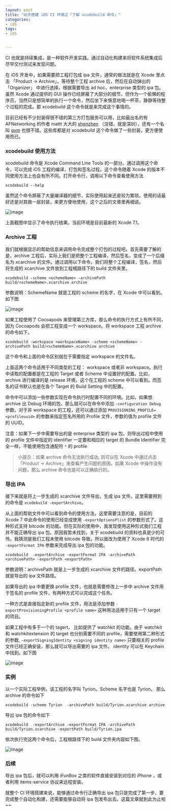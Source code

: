 ```yaml
---
layout: post
title: "动手搭建 iOS CI 环境之「了解 xcodebuild 命令」"
categories:
- iOS
tags:
- iOS


---
```



CI 也就是持续集成，是一种软件开发实践。通过自动化构建来将软件系统集成后尽早交付测试来发现问题。

在 iOS 开发中，如果需要把工程打包成 ipa 文件，通常的做法就是在 Xcode 里点击 「Product -> Archive」，等待整个工程 archive 后，然后在自动弹出的 「Organizer」 中进行选择，根据需要导出 ad hoc，enterprise 类型的 ipa 包。虽然 Xcode 通过提供的 GUI 操作已经屏蔽了大部分的细节，但作为一个偷懒的程序员，当然只是想简单的执行一个命令，然后坐下来惬意地喝一杯茶，静静等待整个过程的完成。那 xcodebuild 这个命令就是来完成这个事情的。


目前已经有不少封装得很不错的第三方打包服务可以用，比如最出名的有 AFNetworking 的作者 mattt 大大的 [shenzhen](https://github.com/nomad/shenzhen) （没错，就是深圳），还有一个名叫 [gym](https://github.com/fastlane/gym) 也很不错。这些库都是对 xcodebuild 这个命令做了一些封装，更方便使用而已。

### xcodebuild 使用方法

xcodebuild 命令是 Xcode Command Line Tools 的一部分。通过调用这个命令，可以完成 iOS 工程的编译，打包和签名过程。这个命令随着 Xcode 的版本不同使用方法上也会有所不同。打开命令行，调用以下命令查看使用方法

	xcodebuild --help

虽然这个命令屏蔽了大量编译器的细节，实际使用起来还是较为繁琐，使用的话最好还是对其做一层封装，来更方便地使用，这个之后的文章里再细说。

![image](/assets/images/2015-10-31-1.jpg)

上面截图中显示了命令执行结果。当前环境是目前最新的 Xcode 7.1。

### Archive 工程

我们就根据显示的帮助信息来调用命令完成整个打包的过程吧。首先需要了解的是，archive 工程后，实际上我们是把整个工程编译，然后签名，变成了一个后缀名为 xcarchive 的文件。通过调用以下命令，我们将整个工程编译，签名，然后将生成的 xcarchive 文件放到工程根路径下的 build 文件夹里。

	xcodebuild -scheme <schemeName> -archivePath build/<schemeName>.xcarchive archive

参数说明：SchemeName 就是工程的 scheme 的名字，在 Xcode 中可以看到。如下图

![image](/assets/images/2015-11-01-001.jpg)

如果工程使用了 Cocoapods 来管理第三方库，那么命令的执行方式上有所不同，因为 Cocoapods 会把工程变成一个 workspace。将 workspace 工程 archive 的命令如下。

	xcodebuild -workspace <workspaceName> -scheme <schemeName> -archivePath build/<schemeName>.xcarchive archive

这个命令和上面的命令区别就在于需要指定 workspace 的文件名。

上面这两个命令适用于不同类型的工程： workspace 或者非 workspace。执行中读取的配置都是在工程的 Target 或者 Scheme 中设置好的配置。比如，archive 进行编译的是 release 环境，这个在工程的 scheme 中可以看到。而签名的证书默认也是在各个 Target 的 Build Setting 中的配置。

命令中可以添加一些参数实现在命令执行时配置不同的环境。比如，如果想 archive 出 Debug 环境的包，那么就可以在命令中添加 `-configuration Debug` 参数。对于非 workspace 的工程，还可以通过添加 `PROVISIONING_PROFILE=<profileuuid>` 的参数来指定签名所用的 Profile 文件，参数的值为 profile 文件的 UUID。

注意：如果下一步中需要导出的是 enterprise 类型的 ipa 包，则导出过程中使用的 profile 文件中指定的 identifier 一定要和相应的 target 的 Bundle Identifier 完全一样，不能使用包含通配符 `*` 的 profile

>小提示：如果 archive 命令无法执行成功, 则可以在 Xcode 中通过点击「Product -> Archive」来查看产生问题的原因。如果 Xcode 中操作没有问题，那么 archive 命令也是可以正确执行的。

### 导出 IPA

接下来就是将上一步生成的 xcarchive 文件导出，生成 ipa 文件。这里需要用到的命令是 `xcodebuild -exportArchive`。

从上面的帮助文件中可以看到命令的使用方法。这里需要注意的是，目前的 Xcode 7 中此命令的使用已经变成使用 `-exportOptionsPlist` 的参数形式了。这种形式支持 bitcode 的功能。但在实际的使用中，我发现使用这种形式我们工程并不能正确导出 ipa 包。原因我暂未找到，关于 xcodebuild 的资料也真是少的可怜。我猜测是我们工程未使用 bitcode 导致。所以我改为使用了 Xcode 6 时代的 `-exportFormat IPA` 参数来完成导出 ipa 包的功能。

	xcodebuild  -exportArchive -exportFormat IPA -archivePath <archivePath> -exportPath <exportPath>
	
参数说明：archivePath 就是上一步生成的 xcarchive 文件的路径。exportPath 就是导出的 ipa 文件路径。

如果导出的 ipa 中要更换 profile 文件，也就是需要修改上一步中 archive 文件用于签名的 profile 文件，有两种方式可以完成这个任务。

一种方式是直接指定新的 profile 文件，用法是添加参数 `-exportProvisioningProfile <profile name>` 这种用法适用于只有一个 target 的项目。

如果工程中有多于一个的 tagert， 比如提供了 watchkit 的功能。由于 watchkit 和 watchkitextension 的 target 也分别需要不同的 profile，需要使用第二种形式的参数, `-exportSigningIdentity <signing identity name>` 只要相关的 profile 文件已经正确安装，那么就可以导出需要的 ipa 文件。 identity 可以在 Keychain 中找到。如下图

![image](/assets/images/2015-11-01-002.jpg)

### 实例
以一个实际工程举例，该工程的名字叫 Tyrion。Scheme 名字也是 Tyrion。 那么 archive 的命令如下

	xcodebuild -scheme Tyrion  -archivePath build/Tyrion.xcarchive archive
	
导出 ipa 包的命令如下

	xcodebuild  -exportArchive -exportFormat IPA -archivePath build/Tyrion.xcarchive -exportPath build/Tyrion.ipa
	
依次执行完这两个命令后，工程根路径下的 build 文件夹内容如下图。

![image](/assets/images/2015-11-01-003.jpg)

### 后续

导出 ipa 包后，就可以利用 iFunBox 之类的软件直接安装到对应的 iPhone ，或者利用 items-service 协议来远程安装。

就整个 CI 环境搭建来说，能够通过命令行正确导出 ipa 包只是完成了第一步，要完成整个自动化构建，还需要能够自动将 ipa 包发布出去。这篇文章就到此为止啦~~



